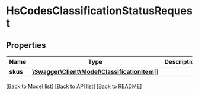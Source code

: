 # HsCodesClassificationStatusRequest

## Properties
Name | Type | Description | Notes
------------ | ------------- | ------------- | -------------
**skus** | [**\Swagger\Client\Model\ClassificationItem[]**](ClassificationItem.md) |  | [optional] 

[[Back to Model list]](../../README.md#documentation-for-models) [[Back to API list]](../../README.md#documentation-for-api-endpoints) [[Back to README]](../../README.md)

